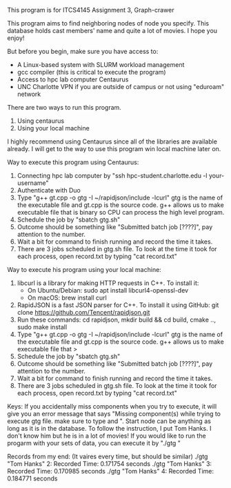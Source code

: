 

This program is for ITCS4145 Assignment 3, Graph-crawer

This  program  aims to find neighboring nodes of node you specify. This database holds cast members' name and quite a lot of movies. I hope you enjoy!

But before you begin, make sure you have access to:

- A Linux-based system with SLURM workload management
- gcc compiler (this is critical to execute the program)
- Access to hpc lab computer Centaurus
- UNC Charlotte VPN if you are outside of campus or not using "eduroam" network

There are two ways to run this program.
1. Using centaurus
2. Using your local machine

I highly recommend using Centaurus since all  of the libraries are available already. I will get to the way to  use this program win local machine later on.

Way to execute this program using Centaurus:
1. Connecting hpc lab computer by "ssh hpc-student.charlotte.edu -l your-username"
2. Authenticate with Duo
3. Type "g++ gt.cpp -o gtg -I ~/rapidjson/include -lcurl" gtg is the name of the executable file and gt.cpp is the source code. g++ allows us to make executable file that is binary so CPU can process the high level program.
4. Schedule the job by "sbatch gtg.sh"
5. Outcome should be something like "Submitted batch job [????]", pay attention to the number.
6. Wait a bit for command to finish running and record the time it takes.
7. There are 3 jobs scheduled in gtg.sh file. To look at the time it took for each process, open record.txt by typing "cat record.txt"

Way to execute his program using your local machine:
1. libcurl is a library for making HTTP requests in C++. To install it:
	- On Ubuntu/Debian: sudo apt install libcurl4-openssl-dev
	- On macOS: brew install curl
2. RapidJSON is a fast JSON parser for C++. To install it using GitHub: git clone https://github.com/Tencent/rapidjson.git 
3. Run these commands: cd rapidjson, mkdir build && cd build, cmake .., sudo make install
4. Type "g++ gt.cpp -o gtg -I ~/rapidjson/include -lcurl" gtg is the name of the executable file and gt.cpp is the source code. g++ allows us to make executable file that >
5. Schedule the job by "sbatch gtg.sh"
6. Outcome should be something like "Submitted batch job [????]", pay attention to the number.
7. Wait a bit for command to finish running and record the time it takes.
8. There are 3 jobs scheduled in gtg.sh file. To look at the time it took for each process, open record.txt by typing "cat record.txt"


Keys:
If you accidentally miss components when you try to execute, it will give you an error message that says "Missing component(s) while trying to execute gtg file. make sure to type <startNode> and <depth>". Start node can be anything as long as it is in the database. To follow the instruction, I put Tom Hanks. I don't know him but he is in a lot of movies!
If you would like to run the progarm with your sets of data, you can execute it by "./gtg <Starting node> <Depth> "

Records from my end: (It vaires every time, but should  be similar)
./gtg "Tom Hanks" 2: Recorded Time: 0.171754 seconds
./gtg "Tom Hanks" 3: Recorded Time: 0.170985 seconds
./gtg "Tom Hanks" 4: Recorded Time: 0.184771 seconds
